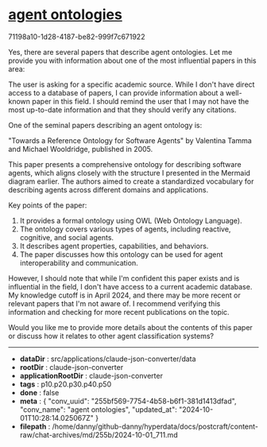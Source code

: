 # [agent ontologies](https://claude.ai/chat/255bf569-7754-4b58-b6f1-381d1413dfad)

71198a10-1d28-4187-be82-999f7c671922

 Yes, there are several papers that describe agent ontologies. Let me provide you with information about one of the most influential papers in this area:

<antThinking>The user is asking for a specific academic source. While I don't have direct access to a database of papers, I can provide information about a well-known paper in this field. I should remind the user that I may not have the most up-to-date information and that they should verify any citations.</antThinking>

One of the seminal papers describing an agent ontology is:

"Towards a Reference Ontology for Software Agents" by Valentina Tamma and Michael Wooldridge, published in 2005.

This paper presents a comprehensive ontology for describing software agents, which aligns closely with the structure I presented in the Mermaid diagram earlier. The authors aimed to create a standardized vocabulary for describing agents across different domains and applications.

Key points of the paper:
1. It provides a formal ontology using OWL (Web Ontology Language).
2. The ontology covers various types of agents, including reactive, cognitive, and social agents.
3. It describes agent properties, capabilities, and behaviors.
4. The paper discusses how this ontology can be used for agent interoperability and communication.

However, I should note that while I'm confident this paper exists and is influential in the field, I don't have access to a current academic database. My knowledge cutoff is in April 2024, and there may be more recent or relevant papers that I'm not aware of. I recommend verifying this information and checking for more recent publications on the topic.

Would you like me to provide more details about the contents of this paper or discuss how it relates to other agent classification systems?

---

* **dataDir** : src/applications/claude-json-converter/data
* **rootDir** : claude-json-converter
* **applicationRootDir** : claude-json-converter
* **tags** : p10.p20.p30.p40.p50
* **done** : false
* **meta** : {
  "conv_uuid": "255bf569-7754-4b58-b6f1-381d1413dfad",
  "conv_name": "agent ontologies",
  "updated_at": "2024-10-01T10:28:14.025067Z"
}
* **filepath** : /home/danny/github-danny/hyperdata/docs/postcraft/content-raw/chat-archives/md/255b/2024-10-01_711.md